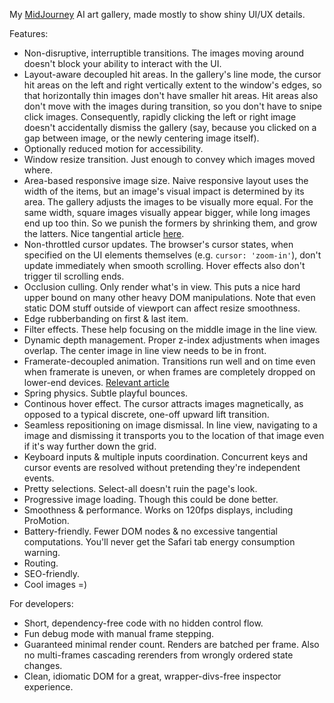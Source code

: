 My [MidJourney](http://midjourney.com) AI art gallery, made mostly to show shiny UI/UX details.

Features:
- Non-disruptive, interruptible transitions. The images moving around doesn't block your ability to interact with the UI.
- Layout-aware decoupled hit areas. In the gallery's line mode, the cursor hit areas on the left and right vertically extent to the window's edges, so that horizontally thin images don't have smaller hit areas. Hit areas also don't move with the images during transition, so you don't have to snipe click images. Consequently, rapidly clicking the left or right image doesn't accidentally dismiss the gallery (say, because you clicked on a gap between image, or the newly centering image itself).
- Optionally reduced motion for accessibility.
- Window resize transition. Just enough to convey which images moved where.
- Area-based responsive image size. Naive responsive layout uses the width of the items, but an image's visual impact is determined by its area. The gallery adjusts the images to be visually more equal. For the same width, square images visually appear bigger, while long images end up too thin. So we punish the formers by shrinking them, and grow the latters. Nice tangential article [here](https://www.dreamerux.com/articles/n2zhrp9ikfx2boypip3r2r9mhfy0um).
- Non-throttled cursor updates. The browser's cursor states, when specified on the UI elements themselves (e.g. `cursor: 'zoom-in'`), don't update immediately when smooth scrolling. Hover effects also don't trigger til scrolling ends.
- Occlusion culling. Only render what's in view. This puts a nice hard upper bound on many other heavy DOM manipulations. Note that even static DOM stuff outside of viewport can affect resize smoothness.
- Edge rubberbanding on first & last item.
- Filter effects. These help focusing on the middle image in the line view.
- Dynamic depth management. Proper z-index adjustments when images overlap. The center image in line view needs to be in front.
- Framerate-decoupled animation. Transitions run well and on time even when framerate is uneven, or when frames are completely dropped on lower-end devices. [Relevant article](https://www.kirupa.com/animations/fixing_frame_rate_for_consistent_animations.htm)
- Spring physics. Subtle playful bounces.
- Continous hover effect. The cursor attracts images magnetically, as opposed to a typical discrete, one-off upward lift transition.
- Seamless repositioning on image dismissal. In line view, navigating to a image and dismissing it transports you to the location of that image even if it's way further down the grid.
- Keyboard inputs & multiple inputs coordination. Concurrent keys and cursor events are resolved without pretending they're independent events.
- Pretty selections. Select-all doesn't ruin the page's look.
- Progressive image loading. Though this could be done better.
- Smoothness & performance. Works on 120fps displays, including ProMotion.
- Battery-friendly. Fewer DOM nodes & no excessive tangential computations. You'll never get the Safari tab energy consumption warning.
- Routing.
- SEO-friendly.
- Cool images =)

For developers:
- Short, dependency-free code with no hidden control flow.
- Fun debug mode with manual frame stepping.
- Guaranteed minimal render count. Renders are batched per frame. Also no multi-frames cascading rerenders from wrongly ordered state changes.
- Clean, idiomatic DOM for a great, wrapper-divs-free inspector experience.
